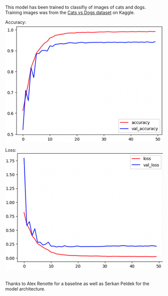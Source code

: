 This model has been trained to classifiy of images of cats and dogs. Training images was from the <a href = "https://www.kaggle.com/c/dogs-vs-cats">Cats vs Dogs dataset</a> on Kaggle. 

Accuracy: 
<br>
<img src="https://github.com/AzerAfram/catOrDog/blob/main/images/accuracy.png" alt="Alt text" title="Accuracy">

Loss: 
<br>
<img src="https://github.com/AzerAfram/catOrDog/blob/main/images/loss.png" alt="Alt text" title="Loss">

<br> 
Thanks to Alex Renotte for a baseline as well as Serkan Peldek for the model architecture.

